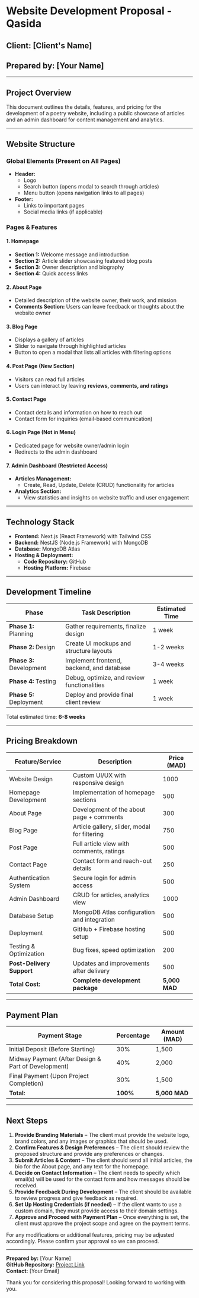 # Website Development Proposal - Qasida

## Client: [Client's Name]
## Prepared by: [Your Name]

---

## **Project Overview**
This document outlines the details, features, and pricing for the development of a poetry website, including a public showcase of articles and an admin dashboard for content management and analytics.

---

## **Website Structure**

### **Global Elements (Present on All Pages)**
- **Header:**
  - Logo
  - Search button (opens modal to search through articles)
  - Menu button (opens navigation links to all pages)
- **Footer:**
  - Links to important pages
  - Social media links (if applicable)

### **Pages & Features**

#### **1. Homepage**
- **Section 1:** Welcome message and introduction
- **Section 2:** Article slider showcasing featured blog posts
- **Section 3:** Owner description and biography
- **Section 4:** Quick access links

#### **2. About Page**
- Detailed description of the website owner, their work, and mission
- **Comments Section:** Users can leave feedback or thoughts about the website owner

#### **3. Blog Page**
- Displays a gallery of articles
- Slider to navigate through highlighted articles
- Button to open a modal that lists all articles with filtering options

#### **4. Post Page (New Section)**
- Visitors can read full articles
- Users can interact by leaving **reviews, comments, and ratings**

#### **5. Contact Page**
- Contact details and information on how to reach out
- Contact form for inquiries (email-based communication)

#### **6. Login Page (Not in Menu)**
- Dedicated page for website owner/admin login
- Redirects to the admin dashboard

#### **7. Admin Dashboard** (Restricted Access)
- **Articles Management:**
  - Create, Read, Update, Delete (CRUD) functionality for articles
- **Analytics Section:**
  - View statistics and insights on website traffic and user engagement

---

## **Technology Stack**
- **Frontend:** Next.js (React Framework) with Tailwind CSS
- **Backend:** NestJS (Node.js Framework) with MongoDB
- **Database:** MongoDB Atlas
- **Hosting & Deployment:**
  - **Code Repository:** GitHub
  - **Hosting Platform:** Firebase

---

## **Development Timeline**

| Phase                  | Task Description                             | Estimated Time |
|------------------------|---------------------------------------------|---------------|
| **Phase 1:** Planning  | Gather requirements, finalize design         | 1 week        |
| **Phase 2:** Design    | Create UI mockups and structure layouts      | 1-2 weeks     |
| **Phase 3:** Development | Implement frontend, backend, and database   | 3-4 weeks     |
| **Phase 4:** Testing   | Debug, optimize, and review functionalities  | 1 week        |
| **Phase 5:** Deployment | Deploy and provide final client review      | 1 week        |

Total estimated time: **6-8 weeks**

---

## **Pricing Breakdown**

| Feature/Service         | Description                                      | Price (MAD) |
|------------------------|------------------------------------------------|------------|
| Website Design        | Custom UI/UX with responsive design            | 1000       |
| Homepage Development  | Implementation of homepage sections             | 500        |
| About Page            | Development of the about page + comments        | 300        |
| Blog Page             | Article gallery, slider, modal for filtering    | 750        |
| Post Page             | Full article view with comments, ratings        | 500        |
| Contact Page          | Contact form and reach-out details              | 250        |
| Authentication System | Secure login for admin access                   | 500        |
| Admin Dashboard      | CRUD for articles, analytics view                 | 1000       |
| Database Setup       | MongoDB Atlas configuration and integration      | 500        |
| Deployment           | GitHub + Firebase hosting setup                  | 500        |
| Testing & Optimization | Bug fixes, speed optimization                   | 200        |
| **Post-Delivery Support** | Updates and improvements after delivery       | 500        |
| **Total Cost:**       | **Complete development package**                | **5,000 MAD** |

---

## **Payment Plan**

| Payment Stage | Percentage | Amount (MAD) |
|--------------|------------|--------------|
| Initial Deposit (Before Starting) | 30% | 1,500 |
| Midway Payment (After Design & Part of Development) | 40% | 2,000 |
| Final Payment (Upon Project Completion) | 30% | 1,500 |
| **Total:** | **100%** | **5,000 MAD** |

---

## **Next Steps**

1. **Provide Branding Materials** – The client must provide the website logo, brand colors, and any images or graphics that should be used.
2. **Confirm Features & Design Preferences** – The client should review the proposed structure and provide any preferences or changes.
3. **Submit Articles & Content** – The client should send all initial articles, the bio for the About page, and any text for the homepage.
4. **Decide on Contact Information** – The client needs to specify which email(s) will be used for the contact form and how messages should be received.
5. **Provide Feedback During Development** – The client should be available to review progress and give feedback as required.
6. **Set Up Hosting Credentials (if needed)** – If the client wants to use a custom domain, they must provide access to their domain settings.
7. **Approve and Proceed with Payment Plan** – Once everything is set, the client must approve the project scope and agree on the payment terms.

For any modifications or additional features, pricing may be adjusted accordingly. Please confirm your approval so we can proceed.

---

**Prepared by:** [Your Name]  
**GitHub Repository:** [Project Link](https://github.com/ThranduilUrM0m/poetry.git)  
**Contact:** [Your Email]  

Thank you for considering this proposal! Looking forward to working with you.

